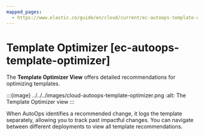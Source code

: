 ```yaml
---
mapped_pages:
  - https://www.elastic.co/guide/en/cloud/current/ec-autoops-template-optimizer.html
---
```


# Template Optimizer [ec-autoops-template-optimizer]

The **Template Optimizer View** offers detailed recommendations for optimizing templates.

:::{image} ../../../images/cloud-autoops-template-optimizer.png
:alt: The Template Optimizer view
:::

When AutoOps identifies a recommended change, it logs the template separately, allowing you to track past impactful changes. You can navigate between different deployments to view all template recommendations.

